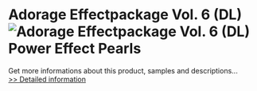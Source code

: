 # Adorage Effectpackage Vol. 6 (DL)<br />![Adorage Effectpackage Vol. 6 (DL)](https://mycommerce.akamaized.net/api/pimages/P300428568/BIG/300428568.JPG)<br />Power Effect Pearls
 Get more informations about this product, samples and descriptions...<br />[>> Detailed information](https://secure.element5.com/esales/product.html?productid=300428568&affiliateid=200057808)